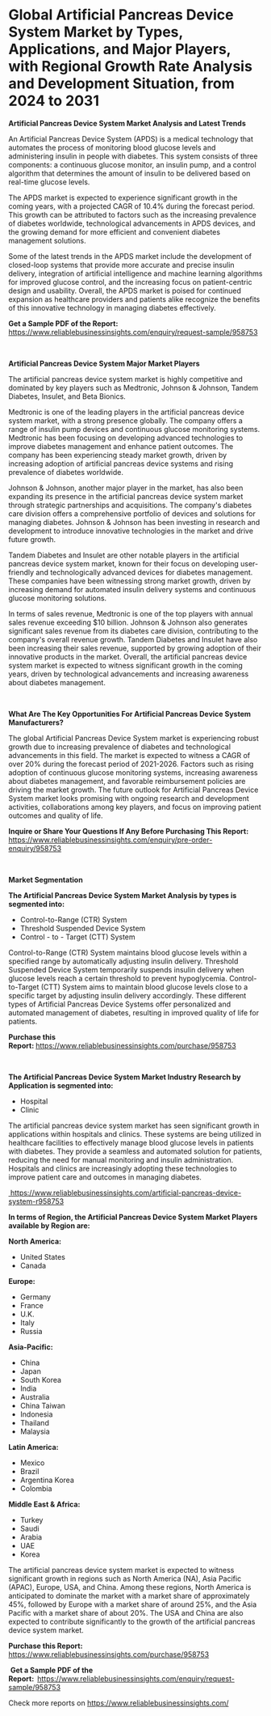 <p><h1>Global Artificial Pancreas Device System Market by Types, Applications, and Major Players, with Regional Growth Rate Analysis and Development Situation, from 2024 to 2031</h1></p><p><strong>Artificial Pancreas Device System Market Analysis and Latest Trends</strong></p>
<p><p>An Artificial Pancreas Device System (APDS) is a medical technology that automates the process of monitoring blood glucose levels and administering insulin in people with diabetes. This system consists of three components: a continuous glucose monitor, an insulin pump, and a control algorithm that determines the amount of insulin to be delivered based on real-time glucose levels.</p><p>The APDS market is expected to experience significant growth in the coming years, with a projected CAGR of 10.4% during the forecast period. This growth can be attributed to factors such as the increasing prevalence of diabetes worldwide, technological advancements in APDS devices, and the growing demand for more efficient and convenient diabetes management solutions.</p><p>Some of the latest trends in the APDS market include the development of closed-loop systems that provide more accurate and precise insulin delivery, integration of artificial intelligence and machine learning algorithms for improved glucose control, and the increasing focus on patient-centric design and usability. Overall, the APDS market is poised for continued expansion as healthcare providers and patients alike recognize the benefits of this innovative technology in managing diabetes effectively.</p></p>
<p><strong>Get a Sample PDF of the Report:&nbsp;</strong> <a href="https://www.reliablebusinessinsights.com/enquiry/request-sample/958753">https://www.reliablebusinessinsights.com/enquiry/request-sample/958753</a></p>
<p>&nbsp;</p>
<p><strong>Artificial Pancreas Device System Major Market Players</strong></p>
<p><p>The artificial pancreas device system market is highly competitive and dominated by key players such as Medtronic, Johnson & Johnson, Tandem Diabetes, Insulet, and Beta Bionics. </p><p>Medtronic is one of the leading players in the artificial pancreas device system market, with a strong presence globally. The company offers a range of insulin pump devices and continuous glucose monitoring systems. Medtronic has been focusing on developing advanced technologies to improve diabetes management and enhance patient outcomes. The company has been experiencing steady market growth, driven by increasing adoption of artificial pancreas device systems and rising prevalence of diabetes worldwide.</p><p>Johnson & Johnson, another major player in the market, has also been expanding its presence in the artificial pancreas device system market through strategic partnerships and acquisitions. The company's diabetes care division offers a comprehensive portfolio of devices and solutions for managing diabetes. Johnson & Johnson has been investing in research and development to introduce innovative technologies in the market and drive future growth.</p><p>Tandem Diabetes and Insulet are other notable players in the artificial pancreas device system market, known for their focus on developing user-friendly and technologically advanced devices for diabetes management. These companies have been witnessing strong market growth, driven by increasing demand for automated insulin delivery systems and continuous glucose monitoring solutions.</p><p>In terms of sales revenue, Medtronic is one of the top players with annual sales revenue exceeding $10 billion. Johnson & Johnson also generates significant sales revenue from its diabetes care division, contributing to the company's overall revenue growth. Tandem Diabetes and Insulet have also been increasing their sales revenue, supported by growing adoption of their innovative products in the market. Overall, the artificial pancreas device system market is expected to witness significant growth in the coming years, driven by technological advancements and increasing awareness about diabetes management.</p></p>
<p>&nbsp;</p>
<p><strong>What Are The Key Opportunities For Artificial Pancreas Device System Manufacturers?</strong></p>
<p><p>The global Artificial Pancreas Device System market is experiencing robust growth due to increasing prevalence of diabetes and technological advancements in this field. The market is expected to witness a CAGR of over 20% during the forecast period of 2021-2026. Factors such as rising adoption of continuous glucose monitoring systems, increasing awareness about diabetes management, and favorable reimbursement policies are driving the market growth. The future outlook for Artificial Pancreas Device System market looks promising with ongoing research and development activities, collaborations among key players, and focus on improving patient outcomes and quality of life.</p></p>
<p><strong>Inquire or Share Your Questions If Any Before Purchasing This Report:</strong> <a href="https://www.reliablebusinessinsights.com/enquiry/pre-order-enquiry/958753">https://www.reliablebusinessinsights.com/enquiry/pre-order-enquiry/958753</a></p>
<p>&nbsp;</p>
<p><strong>Market Segmentation</strong></p>
<p><strong>The Artificial Pancreas Device System Market Analysis by types is segmented into:</strong></p>
<p><ul><li>Control-to-Range (CTR) System</li><li>Threshold Suspended Device System</li><li>Control - to - Target (CTT) System</li></ul></p>
<p><p>Control-to-Range (CTR) System maintains blood glucose levels within a specified range by automatically adjusting insulin delivery. Threshold Suspended Device System temporarily suspends insulin delivery when glucose levels reach a certain threshold to prevent hypoglycemia. Control-to-Target (CTT) System aims to maintain blood glucose levels close to a specific target by adjusting insulin delivery accordingly. These different types of Artificial Pancreas Device Systems offer personalized and automated management of diabetes, resulting in improved quality of life for patients.</p></p>
<p><strong>Purchase this Report:&nbsp;</strong><a href="https://www.reliablebusinessinsights.com/purchase/958753">https://www.reliablebusinessinsights.com/purchase/958753</a></p>
<p>&nbsp;</p>
<p><strong>The Artificial Pancreas Device System Market Industry Research by Application is segmented into:</strong></p>
<p><ul><li>Hospital</li><li>Clinic</li></ul></p>
<p><p>The artificial pancreas device system market has seen significant growth in applications within hospitals and clinics. These systems are being utilized in healthcare facilities to effectively manage blood glucose levels in patients with diabetes. They provide a seamless and automated solution for patients, reducing the need for manual monitoring and insulin administration. Hospitals and clinics are increasingly adopting these technologies to improve patient care and outcomes in managing diabetes.</p></p>
<p><a href="https://www.reliablebusinessinsights.com/artificial-pancreas-device-system-r958753">&nbsp;https://www.reliablebusinessinsights.com/artificial-pancreas-device-system-r958753</a></p>
<p><strong>In terms of Region, the Artificial Pancreas Device System Market Players available by Region are:</strong></p>
<p>
    <p> <strong> North America: </strong>
        <ul>
            <li>United States</li>
            <li>Canada</li>
        </ul>
        </p> 
    <p> <strong> Europe: </strong>
        <ul>
            <li>Germany</li>
            <li>France</li>
            <li>U.K.</li>
            <li>Italy</li>
            <li>Russia</li>
        </ul>
        </p> 
    <p> <strong> Asia-Pacific: </strong>
        <ul>
            <li>China</li>
            <li>Japan</li>
            <li>South Korea</li>
            <li>India</li>
            <li>Australia</li>
            <li>China Taiwan</li>
            <li>Indonesia</li>
            <li>Thailand</li>
            <li>Malaysia</li>
        </ul>
        </p> 
    <p> <strong> Latin America: </strong>
        <ul>
            <li>Mexico</li>
            <li>Brazil</li>
            <li>Argentina Korea</li>
            <li>Colombia</li>
        </ul>
        </p> 
    <p> <strong> Middle East & Africa: </strong>
        <ul>
            <li>Turkey</li>
            <li>Saudi</li>
            <li>Arabia</li>
            <li>UAE</li>
            <li>Korea</li>
        </ul>
    </p>
    </p>
<p><p>The artificial pancreas device system market is expected to witness significant growth in regions such as North America (NA), Asia Pacific (APAC), Europe, USA, and China. Among these regions, North America is anticipated to dominate the market with a market share of approximately 45%, followed by Europe with a market share of around 25%, and the Asia Pacific with a market share of about 20%. The USA and China are also expected to contribute significantly to the growth of the artificial pancreas device system market.</p></p>
<p><strong>Purchase this Report: </strong><a href="https://www.reliablebusinessinsights.com/purchase/958753">https://www.reliablebusinessinsights.com/purchase/958753</a></p>
<p>&nbsp;<strong>Get a Sample PDF of the Report:&nbsp;&nbsp;</strong><a href="https://www.reliablebusinessinsights.com/enquiry/request-sample/958753">https://www.reliablebusinessinsights.com/enquiry/request-sample/958753</a></p>
<p><strong></strong></p>
<p>Check more reports on <a href="https://www.reliablebusinessinsights.com/">https://www.reliablebusinessinsights.com/</a></p>
